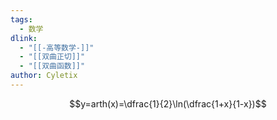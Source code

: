 ```yaml
---
tags:
  - 数学
dlink:
  - "[[-高等数学-]]"
  - "[[双曲正切]]"
  - "[[双曲函数]]"
author: Cyletix
---
```

$$y=arth(x)=\dfrac{1}{2}\ln(\dfrac{1+x}{1-x})$$
